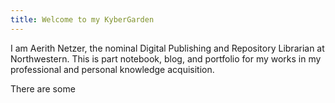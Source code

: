 ```yaml
---
title: Welcome to my KyberGarden
---
```


I am Aerith Netzer, the nominal Digital Publishing and Repository Librarian at Northwestern. This is part notebook, blog, and portfolio for my works in my professional and personal knowledge acquisition.

There are some
